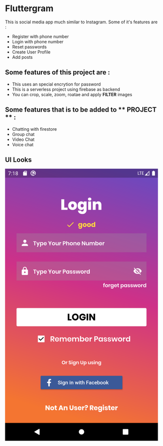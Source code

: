 # Fluttergram

This is social media app much similar to Instagram.
Some of it's features are :
* Register with phone number
* Login with phone number
* Reset passwords
* Create User Profile
* Add posts
  


## Some features of this project are :
* This uses an special encrytion for password
* This is a serverless project using firebase as backend
* You can crop, scale, zoom, roatae and apply **FILTER** images
  
## Some features that is to be added to ** PROJECT ** :
* Chatting with firestore
* Group chat
* Video Chat
* Voice chat

## UI Looks
<img src="https://raw.githubusercontent.com/tanushagrawal/fluttergram/master/images/Screenshot_1591710525.png"
     alt="Markdown Monster icon"
     style="float: left; margin-right: 10px;" />
  




